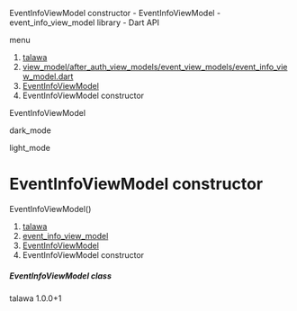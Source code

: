 




EventInfoViewModel constructor - EventInfoViewModel - event\_info\_view\_model library - Dart API







menu

1. [talawa](../../index.html)
2. [view\_model/after\_auth\_view\_models/event\_view\_models/event\_info\_view\_model.dart](../../view_model_after_auth_view_models_event_view_models_event_info_view_model/view_model_after_auth_view_models_event_view_models_event_info_view_model-library.html)
3. [EventInfoViewModel](../../view_model_after_auth_view_models_event_view_models_event_info_view_model/EventInfoViewModel-class.html)
4. EventInfoViewModel constructor

EventInfoViewModel


dark\_mode

light\_mode




# EventInfoViewModel constructor


EventInfoViewModel()

 


1. [talawa](../../index.html)
2. [event\_info\_view\_model](../../view_model_after_auth_view_models_event_view_models_event_info_view_model/view_model_after_auth_view_models_event_view_models_event_info_view_model-library.html)
3. [EventInfoViewModel](../../view_model_after_auth_view_models_event_view_models_event_info_view_model/EventInfoViewModel-class.html)
4. EventInfoViewModel constructor

##### EventInfoViewModel class





talawa
1.0.0+1






